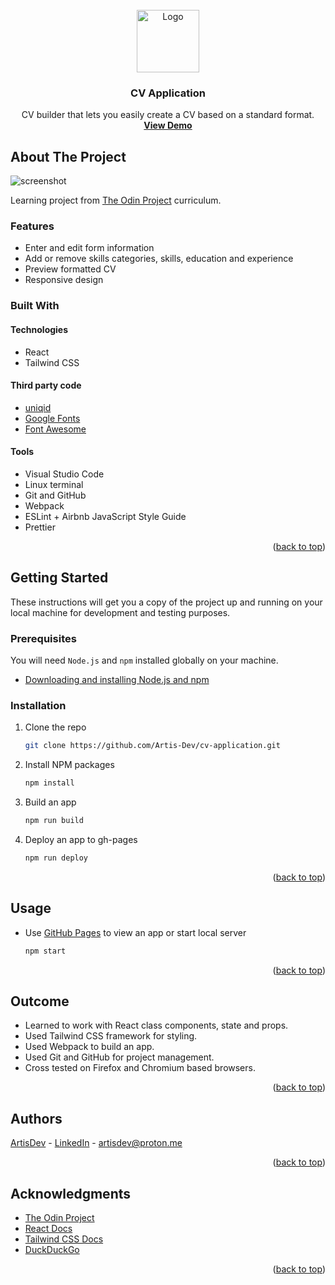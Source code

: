 <div id="top"></div>

<!-- PROJECT LOGO -->
<br />
<div align="center">
  <a href="#">
    <img src="https://user-images.githubusercontent.com/20213395/196926037-be9920d9-c730-4c49-b880-ca9563a8e32c.png" alt="Logo" width="100" height="100">
  </a>

<h3 align="center">CV Application</h3>

  <p align="center">
    CV builder that lets you easily create a CV based on a standard format.
    <br />
    <a href="https://artis-dev.github.io/cv-application/"><strong>View Demo</strong></a>
  </p>
</div>

<!-- ABOUT THE PROJECT -->

## About The Project

![screenshot](https://user-images.githubusercontent.com/20213395/196923697-782e9768-9fe8-42da-aedd-5abb55aaa589.png)

Learning project from [The Odin Project](https://www.theodinproject.com/lessons/node-path-javascript-cv-application) curriculum.

### Features

- Enter and edit form information
- Add or remove skills categories, skills, education and experience
- Preview formatted CV
- Responsive design

### Built With

#### Technologies

- React
- Tailwind CSS

#### Third party code

- [uniqid](https://github.com/adamhalasz/uniqid/)
- [Google Fonts](https://fonts.google.com/)
- [Font Awesome](https://fontawesome.com/)

#### Tools

- Visual Studio Code
- Linux terminal
- Git and GitHub
- Webpack
- ESLint + Airbnb JavaScript Style Guide
- Prettier

<p align="right">(<a href="#top">back to top</a>)</p>

<!-- GETTING STARTED -->

## Getting Started

These instructions will get you a copy of the project up and running on your local machine for development and testing purposes.

### Prerequisites

You will need `Node.js` and `npm` installed globally on your machine.

- [Downloading and installing Node.js and npm](https://docs.npmjs.com/downloading-and-installing-node-js-and-npm)

### Installation

1. Clone the repo
   ```sh
   git clone https://github.com/Artis-Dev/cv-application.git
   ```
2. Install NPM packages

   ```sh
   npm install
   ```

3. Build an app
   ```sh
   npm run build
   ```
4. Deploy an app to gh-pages
   ```sh
   npm run deploy
   ```

<p align="right">(<a href="#top">back to top</a>)</p>

## Usage

- Use [GitHub Pages](https://pages.github.com/) to view an app or start local server

  ```sh
  npm start
  ```

<p align="right">(<a href="#top">back to top</a>)</p>

<!-- OUTCOME -->

## Outcome

- Learned to work with React class components, state and props.
- Used Tailwind CSS framework for styling.
- Used Webpack to build an app.
- Used Git and GitHub for project management.
- Cross tested on Firefox and Chromium based browsers.

<p align="right">(<a href="#top">back to top</a>)</p>

<!-- AUTHORS -->

## Authors

[ArtisDev](<(https://github.com/artis-dev)>) - [LinkedIn](https://linkedin.com/in/ArtisDev) - artisdev@proton.me

<p align="right">(<a href="#top">back to top</a>)</p>

<!-- ACKNOWLEDGMENTS -->

## Acknowledgments

- [The Odin Project](https://www.theodinproject.com/)
- [React Docs](https://reactjs.org/docs/getting-started.html)
- [Tailwind CSS Docs](https://tailwindcss.com/docs/installation)
- [DuckDuckGo](https://duckduckgo.com/)

<p align="right">(<a href="#top">back to top</a>)</p>

